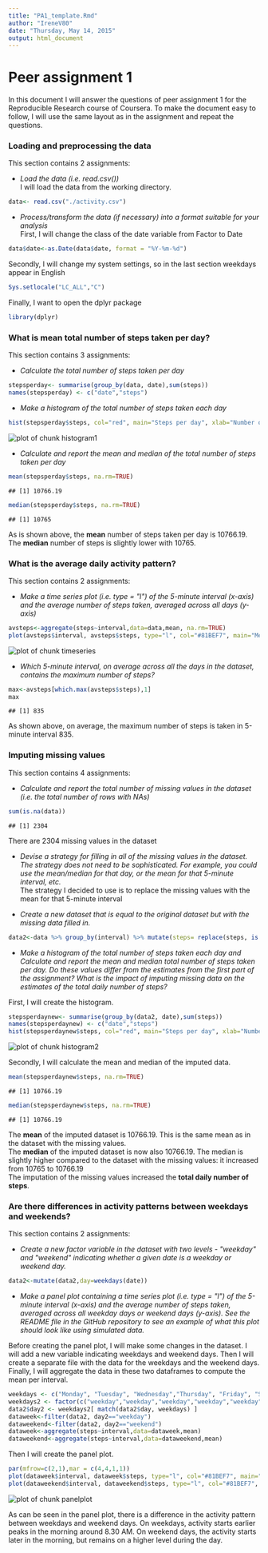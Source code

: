 ```yaml
---
title: "PA1_template.Rmd"
author: "IreneV80"
date: "Thursday, May 14, 2015"
output: html_document
---
```

# Peer assignment 1

In this document I will answer the questions of peer assignment 1 for the Reproducible Research course of Coursera. To make the document easy to follow, I will use the same layout as in the assignment and repeat the questions.


### Loading and preprocessing the data
This section contains 2 assignments:  

- *Load the data (i.e. read.csv())*  
I will load the data from the working directory.


```r
data<- read.csv("./activity.csv")
```

- *Process/transform the data (if necessary) into a format suitable for your analysis*  
First, I will change the class of the date variable from Factor to Date


```r
data$date<-as.Date(data$date, format = "%Y-%m-%d")
```

Secondly, I will change my system settings, so in the last section weekdays appear in English 


```r
Sys.setlocale("LC_ALL","C")
```

Finally, I want to open the dplyr package


```r
library(dplyr)
```

### What is mean total number of steps taken per day?
This section contains 3 assignments:  

- *Calculate the total number of steps taken per day*

```r
stepsperday<- summarise(group_by(data, date),sum(steps))  
names(stepsperday) <- c("date","steps")
```

- *Make a histogram of the total number of steps taken each day*

```r
hist(stepsperday$steps, col="red", main="Steps per day", xlab="Number of steps per day")
```

![plot of chunk histogram1](figure/histogram1-1.png) 

- *Calculate and report the mean and median of the total number of steps taken per day*

```r
mean(stepsperday$steps, na.rm=TRUE)  
```

```
## [1] 10766.19
```

```r
median(stepsperday$steps, na.rm=TRUE)
```

```
## [1] 10765
```

As is shown above, the **mean** number of steps taken per day is 10766.19. The **median** number of steps is slightly lower with 10765.

### What is the average daily activity pattern?
This section contains 2 assignments:  

- *Make a time series plot (i.e. type = "l") of the 5-minute interval (x-axis) and the average number of steps taken, averaged across all days (y-axis)*


```r
avsteps<-aggregate(steps~interval,data=data,mean, na.rm=TRUE)  
plot(avsteps$interval, avsteps$steps, type="l", col="#81BEF7", main="Mean number of steps per 5-minute interval", xlab="5-minute interval", ylab="Mean number of steps")
```

![plot of chunk timeseries](figure/timeseries-1.png) 

- *Which 5-minute interval, on average across all the days in the dataset, contains the maximum number of steps?*

```r
max<-avsteps[which.max(avsteps$steps),1]
max
```

```
## [1] 835
```

As shown above, on average, the maximum number of steps is taken in 5-minute interval 835.

### Imputing missing values
This section contains 4 assignments: 

- *Calculate and report the total number of missing values in the dataset (i.e. the total number of rows with NAs)*  

```r
sum(is.na(data))
```

```
## [1] 2304
```

There are 2304 missing values in the dataset

- *Devise a strategy for filling in all of the missing values in the dataset. The strategy does not need to be sophisticated. For example, you could use the mean/median for that day, or the mean for that 5-minute interval, etc.*  
The strategy I decided to use is to replace the missing values with the mean for that 5-minute interval

- *Create a new dataset that is equal to the original dataset but with the missing data filled in.*

```r
data2<-data %>% group_by(interval) %>% mutate(steps= replace(steps, is.na(steps), mean(steps, na.rm=TRUE)))
```

- *Make a histogram of the total number of steps taken each day and Calculate and report the mean and median total number of steps taken per day. Do these values differ from the estimates from the first part of the assignment? What is the impact of imputing missing data on the estimates of the total daily number of steps?*  

First, I will create the histogram.  

```r
stepsperdaynew<- summarise(group_by(data2, date),sum(steps))  
names(stepsperdaynew) <- c("date","steps")  
hist(stepsperdaynew$steps, col="red", main="Steps per day", xlab="Number of steps per day")
```

![plot of chunk histogram2](figure/histogram2-1.png) 

Secondly, I will calculate the mean and median of the imputed data.


```r
mean(stepsperdaynew$steps, na.rm=TRUE)  
```

```
## [1] 10766.19
```

```r
median(stepsperdaynew$steps, na.rm=TRUE)
```

```
## [1] 10766.19
```

The **mean** of the imputed dataset is 10766.19. This is the same mean as in the dataset with the missing values.  
The **median** of the imputed dataset is now also 10766.19. The median is slightly higher compared to the dataset with the missing values: it increased from 10765 to 10766.19  
The imputation of the missing values increased the **total daily number of steps**.

### Are there differences in activity patterns between weekdays and weekends?
This section contains 2 assignments:  

- *Create a new factor variable in the dataset with two levels - "weekday" and "weekend" indicating whether a given date is a weekday or weekend day.*


```r
data2<-mutate(data2,day=weekdays(date))
```

- *Make a panel plot containing a time series plot (i.e. type = "l") of the 5-minute interval (x-axis) and the average number of steps taken, averaged across all weekday days or weekend days (y-axis). See the README file in the GitHub repository to see an example of what this plot should look like using simulated data.*  

Before creating the panel plot, I will make some changes in the dataset. I will add a new variable indicating weekdays and weekend days. Then I will create a separate file with the data for the weekdays and the weekend days. Finally, I will aggregate the data in these two dataframes to compute the mean per interval.


```r
weekdays <- c("Monday", "Tuesday", "Wednesday","Thursday", "Friday", "Saturday", "Sunday")  
weekdays2 <- factor(c("weekday","weekday","weekday","weekday","weekday","weekend","weekend"))    
data2$day2 <- weekdays2[ match(data2$day, weekdays) ]  
dataweek<-filter(data2, day2=="weekday")  
dataweekend<-filter(data2, day2=="weekend")  
dataweek<-aggregate(steps~interval,data=dataweek,mean)  
dataweekend<-aggregate(steps~interval,data=dataweekend,mean)
```

Then I will create the panel plot.  


```r
par(mfrow=c(2,1),mar = c(4,4,1,1))  
plot(dataweek$interval, dataweek$steps, type="l", col="#81BEF7", main="Weekdays", xlab="", ylab="Number of steps",ylim=c(0,250), cex.axis=0.7,cex.lab=0.7,cex.main=0.7)  
plot(dataweekend$interval, dataweekend$steps, type="l", col="#81BEF7", main="Weekend", xlab="5-minute interval",ylim=c(0,250), ylab="Number of steps",cex.axis=0.7,cex.lab=0.7,cex.main=0.7)
```

![plot of chunk panelplot](figure/panelplot-1.png) 

As can be seen in the panel plot, there is a difference in the activity pattern between weekdays and weekend days. On weekdays, activity starts earlier peaks in the morning around 8.30 AM. On weekend days, the activity starts later in the morning, but remains on a higher level during the day.
